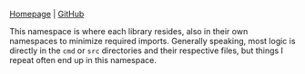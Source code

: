 [Homepage](https://cugo.io) | [GitHub](https://github.com/jcmdln/cugo)

This namespace is where each library resides, also in their own namespaces to
minimize required imports. Generally speaking, most logic is directly in the
`cmd` or `src` directories and their respective files, but things I repeat often
end up in this namespace.
